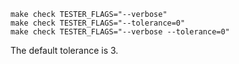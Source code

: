 ```
make check TESTER_FLAGS="--verbose"
make check TESTER_FLAGS="--tolerance=0"
make check TESTER_FLAGS="--verbose --tolerance=0"
```
The default tolerance is 3.